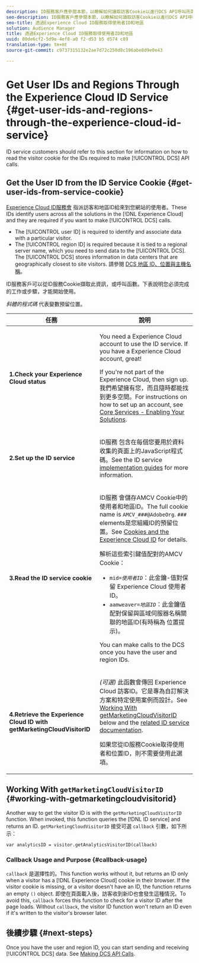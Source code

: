 ```yaml
---
description: ID服務客戶應參閱本節，以瞭解如何讀取訪客Cookie以進行DCS API呼叫所需的訪客Cookie。
seo-description: ID服務客戶應參閱本節，以瞭解如何讀取訪客Cookie以進行DCS API呼叫所需的訪客Cookie。
seo-title: 透過Experience Cloud ID服務取得使用者ID和地區
solution: Audience Manager
title: 透過Experience Cloud ID服務取得使用者ID和地區
uuid: 80de6cf2-5d9e-4ef8-a0 f2-d53 b5 d574 c89
translation-type: tm+mt
source-git-commit: c9737315132e2ae7d72c250d8c196abe8d9e0e43

---
```



# Get User IDs and Regions Through the Experience Cloud ID Service {#get-user-ids-and-regions-through-the-experience-cloud-id-service}

ID service customers should refer to this section for information on how to read the visitor cookie for the IDs required to make [!UICONTROL DCS] API calls.

## Get the User ID from the ID Service Cookie {#get-user-ids-from-service-cookie}

[Experience Cloud ID服務會](https://marketing.adobe.com/resources/help/en_US/mcvid/) 指派訪客和地區ID給來到您網站的使用者。These IDs identify users across all the solutions in the [!DNL Experience Cloud] and they are required if you want to make [!UICONTROL DCS] calls.

* The [!UICONTROL user ID] is required to identify and associate data with a particular visitor.
* The [!UICONTROL region ID] is required because it is tied to a regional server name, which you need to send data to the [!UICONTROL DCS]. The [!UICONTROL DCS] stores information in data centers that are geographically closest to site visitors. 請參閱 [DCS 地區 ID、位置與主機名稱](../../../api/dcs-intro/dcs-api-reference/dcs-regions.md)。

ID服務客戶可以從ID服務Cookie擷取此資訊，或呼叫函數。下表說明您必須完成的工作或步驟，才能開始使用。

*斜體的程式碼* 代表變數預留位置。

<table id="table_660EBE1C24DD4FBE9DCE5191836C9135"> 
 <thead> 
  <tr> 
   <th colname="col1" class="entry"> 任務 </th> 
   <th colname="col2" class="entry"> 說明 </th> 
  </tr> 
 </thead>
 <tbody> 
  <tr> 
   <td colname="col1"> <p> <b>1.Check your <span class="keyword"> Experience Cloud</span> status</b> </p> </td> 
   <td colname="col2"> <p>You need a <span class="keyword"> Experience Cloud</span> account to use the ID service. If you have a <span class="keyword"> Experience Cloud</span> account, great! </p> <p> If you're not part of the <span class="keyword"> Experience Cloud</span>, then sign up. 我們希望擁有您，而且隨時都能找到更多空間。For instructions on how to set up an account, see <a href="https://marketing.adobe.com/resources/help/en_US/mcloud/?f=core_services.html" format="https" scope="external"> Core Services - Enabling Your Solutions</a>. </p> </td> 
  </tr> 
  <tr> 
   <td colname="col1"> <p> <b>2.Set up the <span class="keyword"> ID service</span></b> </p> </td> 
   <td colname="col2"> <p><span class="keyword"> ID服務</span> 包含在每個您要用於資料收集的頁面上的JavaScript程式碼。See the ID service <a href="https://marketing.adobe.com/resources/help/en_US/mcvid/mcvid-implementation-guides.html" format="https" scope="external"> implementation guides</a> for more information. </p> </td> 
  </tr> 
  <tr> 
   <td colname="col1"> <p> <b>3.Read the <span class="keyword"> ID service</span> cookie</b> </p> </td> 
   <td colname="col2"> <p><span class="keyword"> ID服務</span> 會儲存AMCV Cookie中的使用者和地區ID。The full cookie name is <code>AMCV_<i>###</i>@AdobeOrg</code>. <code><i>###</i></code> elements是您組織ID的預留位置。See <a href="https://marketing.adobe.com/resources/help/en_US/mcvid/mcvid_cookies.html" format="https" scope="external"> Cookies and the Experience Cloud ID</a> for details. </p> <p>解析這些索引鍵值配對的AMCV Cookie： </p> <p> 
     <ul id="ul_502ECFCDDD084D448B5EDC4E5C0909C1"> 
      <li id="li_662FFA36AC854E699D50A183B161D654"> <code>mid=<i>使用者ID</i></code>：此金鑰-值對保留 <span class="keyword"> Experience Cloud</span> 使用者ID。 </li> 
      <li id="li_65422233187B4217B50DC52DBD58F404"> <code>aamweaver=<i>地區ID</i></code>：此金鑰值配對保留與區域伺服器名稱關聯的地區ID(有時稱為 <span class="term"> 位置提示</span>)。 </li> 
     </ul> </p> <p>You can make calls to the <span class="wintitle"> DCS</span> once you have the user and region IDs. </p> </td> 
  </tr> 
  <tr> 
   <td colname="col1"> <p> <b>4.Retrieve the <span class="keyword"> Experience Cloud ID</span> with getMarketingCloudVisitorID</b> </p> </td> 
   <td colname="col2"> <p><i>(可選)</i> 此函數會傳回 <span class="keyword"> Experience Cloud</span> 訪客ID。它是專為自訂解決方案和特定使用案例而設計。See <a href="../../../api/dcs-intro/dcs-s2s/dcs-mcid-ids.md#working-with-getmarketingcloudvisitorid"> Working With getMarketingCloudVisitorID</a> below and the <a href="https://marketing.adobe.com/resources/help/en_US/mcvid/mcvid-getmcvid.html" format="https" scope="external"> related ID service documentation</a>. </p> <p>如果您從ID服務Cookie取得使用者和位置ID，則不需要使用此選項。 </p> </td> 
  </tr> 
 </tbody> 
</table>

## Working With `getMarketingCloudVisitorID` {#working-with-getmarketingcloudvisitorid}

Another way to get the visitor ID is with the `getMarketingCloudVisitorID` function. When invoked, this function queries the [!DNL ID service] and returns an ID. `getMarketingCloudVisitorID` 接受可選 `callback` 引數，如下所示：

`var analyticsID = visitor.getAnalyticsVisitorID(callback)`

### Callback Usage and Purpose {#callback-usage}

`callback` 是選擇性的。This function works without it, but returns an ID only when a visitor has a [!DNL Experience Cloud] cookie in their browser. If the visitor cookie is missing, or a visitor doesn&#39;t have an ID, the function returns an empty `()` object. 即使在頁面載入後，訪客收到新ID也會發生這種情況。To avoid this, `callback` forces this function to check for a visitor ID after the page loads. Without `callback`, the visitor ID function won&#39;t return an ID even if it&#39;s written to the visitor&#39;s browser later.

## 後續步驟 {#next-steps}

Once you have the user and region ID, you can start sending and receiving [!UICONTROL DCS] data. See [Making DCS API Calls](../../../api/dcs-intro/dcs-s2s/dcs-s2s-calls.md).